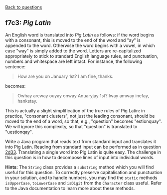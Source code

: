 [Back to questions](../README.md)

## f7c3: *Pig Latin*

An English word is translated into *Pig Latin* as follows: if the word begins with a consonant, this is moved to the end of the word and "ay" is appended to the word.  Otherwise
the word begins with a vowel, in which case "way" is simply added to the word.  Letters are re-capitalized appropriately to stick to standard English language rules, and punctuation, numbers and whitespace are left intact.  For instance, the following sentence:

> How are you on January 1st?  I am fine, thanks.

becomes:

> Owhay areway ouyay onway Anuaryjay 1st?  Iway amway inefay, hankstay.

This is actually a slight simplification of the true rules of Pig Latin: in practice, "consonant clusters", not just the leading consonant, should be moved to the end of a word, so that, e.g., "question" becomes "estionquay".  We will ignore this complexity, so that "question" is translated to "uestionqay".

Write a Java program that reads text from standard input and translates it into Pig Latin.  Reading from standard input can be performed as in question [2d33](questions/2d33.md).
Translating a single word into Pig Latin is quite easy.  The challenge in this question is in how to decompose lines of input into individual words.

**Hints:** The ```String``` class provides a ```substring``` method which you will find useful for this
question.  To correctly preserve capitalisation and punctuation in your solution, and to handle numbers, you may find the ```static``` methods
```isUpperCase```, ```toLowerCase``` and ```isDigit``` from the ```Character``` class useful.  Refer to the Java documentation
to learn more about these methods.
